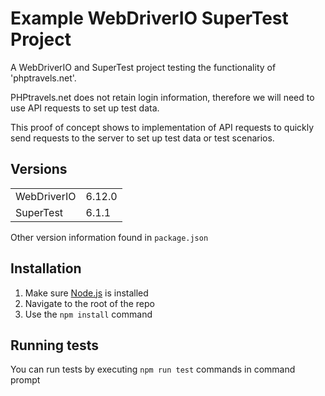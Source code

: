# Example WebDriverIO SuperTest Project

A WebDriverIO and SuperTest project testing the functionality of 'phptravels.net'. 

PHPtravels.net does not retain login information, therefore we will need to use API requests to set up test data.

This proof of concept shows to implementation of API requests to quickly send requests to the server to set up test data or test scenarios.

## Versions
<table>
<tr>
    <td>WebDriverIO</td>
    <td>6.12.0</td>
</tr>
<tr>
    <td>SuperTest</td>
    <td>6.1.1</td>
</tr>
</table>

Other version information found in `package.json`

## Installation 

1. Make sure [Node.js](https://nodejs.org/) is installed
2. Navigate to the root of the repo
3. Use the `npm install` command

## Running tests

You can run tests by executing `npm run test` commands in command prompt



